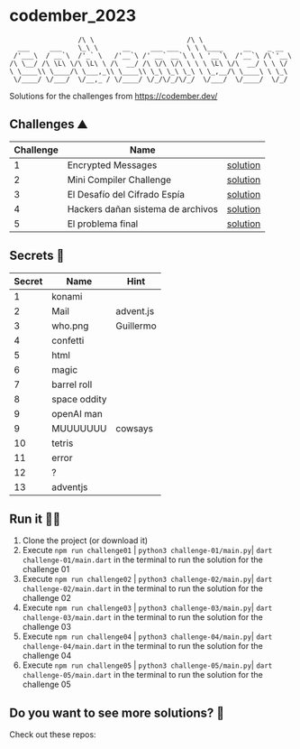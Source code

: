 # codember_2023

```
                 /\ \                       /\ \
  ___     ___    \_\ \      __     ___ ___  \ \ \____     __    _ __
 /'___\  / __`\  /'_` \   /'__`\ /' __` __`\ \ \ '__`\  /'__`\ /\`'__\
/\ \__/ /\ \L\ \/\ \L\ \ /\  __/ /\ \/\ \/\ \ \ \ \L\ \/\  __/ \ \ \/
\ \____\\ \____/\ \___,_\\ \____\\ \_\ \_\ \_\ \ \_,__/\ \____\ \ \_\
 \/____/ \/___/  \/__,_ / \/____/ \/_/\/_/\/_/  \/___/  \/____/  \/_/
```

Solutions for the challenges from https://codember.dev/

## Challenges ⛰️

| Challenge | Name                                    |                                   |
| --------- | --------------------------------------- | --------------------------------- |
| 1         | Encrypted Messages                      | [solution](./challenge-01/)       |
| 2         | Mini Compiler Challenge                 | [solution](./challenge-02/)       |
| 3         | El Desafío del Cifrado Espía            | [solution](./challenge-03/)       |
| 4         | Hackers dañan sistema de archivos       | [solution](./challenge-04/)       |
| 5         | El problema final                       | [solution](./challenge-05/)       |

## Secrets 🤫

| Secret | Name              | Hint               |
| ------ | ----------------- | ------------------ |
| 1      | konami            |                    |
| 2      | Mail              | advent.js          |
| 3      | who.png           | Guillermo          |
| 4      | confetti          |                    |
| 5      | html              |                    |
| 6      | magic             |                    |
| 7      | barrel roll       |                    |
| 8      | space oddity      |                    |
| 9      | openAI man        |                    |
| 9      | MUUUUUUU          | cowsays            |
| 10     | tetris            |                    |
| 11     | error             |                    |
| 12     | ?                 |                    |
| 13     | adventjs          |                    |

## Run it 🏃💨

1. Clone the project (or download it)
2. Execute `npm run challenge01` | `python3 challenge-01/main.py`| `dart challenge-01/main.dart` in the terminal to run the solution for the challenge 01
3. Execute `npm run challenge02` | `python3 challenge-02/main.py`| `dart challenge-02/main.dart` in the terminal to run the solution for the challenge 02
4. Execute `npm run challenge03` | `python3 challenge-03/main.py`| `dart challenge-03/main.dart` in the terminal to run the solution for the challenge 03
5. Execute `npm run challenge04` | `python3 challenge-04/main.py`| `dart challenge-04/main.dart` in the terminal to run the solution for the challenge 04
6. Execute `npm run challenge05` | `python3 challenge-05/main.py`| `dart challenge-05/main.dart` in the terminal to run the solution for the challenge 05

## Do you want to see more solutions? 👥

Check out these repos:

<!-- - https://github.com/Atticus64/codember -> Jona <Atticus64> (JS) -->
